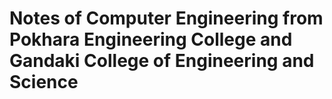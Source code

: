 # Notes of Computer Engineering from Pokhara Engineering College and Gandaki College of Engineering and Science
